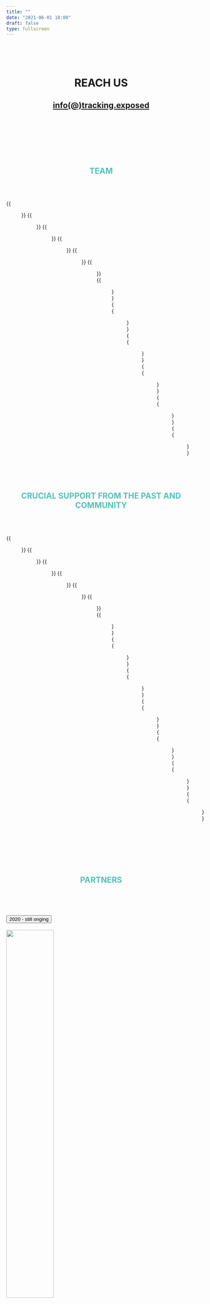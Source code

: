 ```yaml
---
title: ""
date: "2021-06-01 18:00"
draft: false
type: fullscreen
---
```

<div class="container">
<br>
<br>
<br>

<h1 style=" text-align:center"> REACH US </h1>
  <h2 style="color:#00000; text-align:center">
    <a href="mailto:info(@)tracking.exposed">info(@)tracking.exposed</a>
  </h2>
</h1>

<section id="team">

<br/>
<br/>
<br/>
<br/>
<br/>
<br/>

<h1 style="color:#53C1B6; text-align:center" > TEAM </h1>
<br/>
<br/>

<div class="row">

  {{<figure name="Alessandro Polidoro" link="" role="Legal Analyst" >}}
  {{<figure name="Andrea Ascari" link="" role="Trexponsible of Community and Development" >}}
  {{<figure name="Claudio Agosti" link="https://netzpolitik.org/2019/facebooks-algorithm-shapes-our-lives-this-hacker-wants-to-find-out-how/" role="Founder and Co-Director" >}}
  {{<figure name="Margeau Vite" link="" role="UX research and product testing" >}}
  {{<figure name="Louise Doharty" link="" role="Communication stategist and operartive" >}}
  {{<figure name="François-Marie de Jouvencel" link="" role="Software engineering" >}}
  {{<figure name="Simone Robutti" link="" role="Software, Architecture and Activism" >}}
  {{<figure name="Rodia" link="" role="App Analyst and Development" >}}
  {{<figure name="Giulia Corona" link="" role="Communication Designer" >}}
  {{<figure name="Giulia Giorgi" link="" role="Researcher" >}}
  {{<figure name="Marc Faddoul" link="https://www.marcfaddoul.com" role="Co-Director" >}}
  {{<figure name="Salvatore Romano" link="https://salvatoreromano1.github.io/pdf/CV_Salvatore_Romano.pdf" role="Research Coordinator" >}}

</div>

<h1 style="color:#53C1B6; text-align:center; padding-top:4rem; padding-bottom:3rem;" > CRUCIAL SUPPORT FROM THE PAST AND COMMUNITY </h1>

<div class="row">

  {{<figure name="Silvia Semenzin" link="" role="PhD & Activism, Community building" >}}
  {{<figure name="Davide Beraldo" link="" role="Professor at Media Studies departement" >}}
  {{<figure name="Giovanni Rossetti" link="" role="Researcher in Media Studies" >}}
  {{<figure name="Leonardo Sanna" link="" role="Linguist, Data Analyst" >}}
  {{<figure name="Alberto Granzotto" link="" role="Software developer - the first browser extension!" >}}
  {{<figure name="Andrea Raimondi" link="" role="Philosopher and project manager" >}}
  {{<figure name="Luca Corsato" link="" role="Open data manifacturer and project manager" >}}
  {{<figure name="Emanuele Calò" link="" role="Full stack devops" >}}
  {{<figure name="Giovanni Civardi" link="" role="Devops and very first sponsor" >}}
  {{<figure name="Federico Sarchi" link="" role="Data analyst and researcher" >}}
  {{<figure name="Stefania Milan" link="" role="Principal Investigator Data Active" >}}
  {{<figure name="Jeroen Van del Voss" link="" role="Data Active project manager" >}}
  {{<figure name="Renata Avila" link="" role="Lawyer and Stetegiest, the coordinator of our first report" >}}

</div>

</section>

<section id="partners">
<br/>
<br/>
<br/>
<h1 style="color:#53C1B6; text-align:center; padding-top: 3rem;"> PARTNERS </h1>
<br/>
<br/>


<div class="accordion" id="accordionExample">
  <div class="card">
    <div class="card-header" id="headingOne">
      <h2 class="mb-0">
        <button class="btn btn-link" type="button" data-toggle="collapse" data-target="#collapseOne" aria-expanded="true" aria-controls="collapseOne">
 	2020 - still onging
        </button>
      </h2>
    </div>
    <div id="collapseOne" class="collapse show" aria-labelledby="headingOne" data-parent="#accordionExample">
    	<div class="card-body">
	  <div class="row">
	    <div class="col-sm">
	     <a href="https://reset.tech" ><img src="/images/partner/reset.jpg" width=50% > </a>
	    </div>
	   <div class="col-sm">
	  <a href="https://www.ngi.eu/ngi-projects/ledger/"><img src="/images/partner/LEDGER.png" width=100% ></a>
	</div>
	<div class="col-sm">
	  <a href="https://data-activism.org" ><img src="/images/sponsors/datactive.jpg"width=50%></a>
	 </div>    
	</div>
	</div>
    </div>
  </div>
  <div class="card">
    <div class="card-header" id="headingTwo">
      <h2 class="mb-0">
        <button class="btn btn-link collapsed" type="button" data-toggle="collapse" data-target="#collapseTwo" aria-expanded="false" aria-controls="collapseTwo">
          2018 - 2020
        </button>
      </h2>
    </div>
    <div id="collapseTwo" class="collapse" aria-labelledby="headingTwo" data-parent="#accordionExample">
    	<div class="card-body">
	  <div class="row">
	    <div class="col-sm">
	     <a href="https://erc.europa.eu/news/erc-proof-concept-grant-examples-research-projects-2-round" ><img src="/images/sponsors/ERC-bianco.jpg" width=80% > </a>
	    </div>
	    <div class="col-sm">
	     <a href="https://data-activism.net/2018/09/datactive-proudly-presents-alex-an-interview-with-fbtrex-lead-developer-claudio-agosti"><img src="/images/sponsors/datactive.jpg" width=50% ></a>
	    </div>
	    <div class="col-sm">
	     <a href="https://nlnet.nl/project/trackingexposed/" ><img src="/images/sponsors/nlnet.svg" width=100%></a>
	    </div>    
	    <div class="col-sm">
	     <a href="#" ><img src="/images/sponsors/vietschfoundation.jpg" width=100%></a>
	    </div>  
	 </div>
	</div>
    </div>
  </div>
  <div class="card">
    <div class="card-header" id="headingThree">
      <h2 class="mb-0">
        <button class="btn btn-link collapsed" type="button" data-toggle="collapse" data-target="#collapseThree" aria-expanded="false" aria-controls="collapseThree">
          2016 - 2018
        </button>
      </h2>
    </div>
    <div id="collapseThree" class="collapse" aria-labelledby="headingThree" data-parent="#accordionExample">
      <div class="card-body">
        	  <div class="row">
	    <div class="col-sm">
	     <a href="https://blog.osd.tools/lalgoritmo-dell-algoritmo-5c3a052cc626" ><img src="/images/sponsors/osd-logo.svg" width=40% > </a>
	    </div>
	    <div class="col-sm">
	     <a href="https://web.archive.org/web/20181223205718/https://datatransparencylab.org/"><img src="/images/partner/luca.png" width=100% ></a>
	    </div>
	    <div class="col-sm">
	     <a href="https://www.accessnow.org/keepiton/" ><img src="/images/partner/keepiton.jpg" width=100%></a>
	    </div>    
	 </div>
      </div>
    </div>
  </div>
</div>

<br/>
<br/>

</section>
</div>

